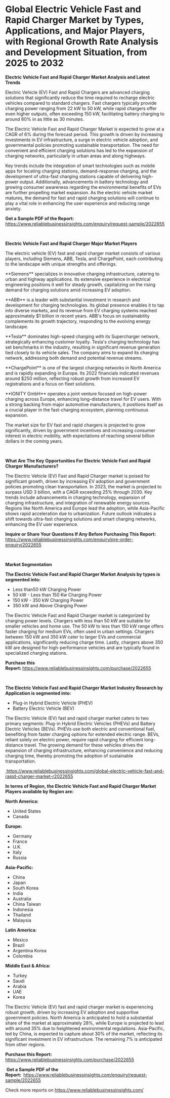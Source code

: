 <p><h1>Global Electric Vehicle Fast and Rapid Charger Market by Types, Applications, and Major Players, with Regional Growth Rate Analysis and Development Situation, from 2025 to 2032</h1></p><p><strong>Electric Vehicle Fast and Rapid Charger Market Analysis and Latest Trends</strong></p>
<p><p>Electric Vehicle (EV) Fast and Rapid Chargers are advanced charging solutions that significantly reduce the time required to recharge electric vehicles compared to standard chargers. Fast chargers typically provide charging power ranging from 22 kW to 50 kW, while rapid chargers offer even higher outputs, often exceeding 150 kW, facilitating battery charging to around 80% in as little as 30 minutes.</p><p>The Electric Vehicle Fast and Rapid Charger Market is expected to grow at a CAGR of 6% during the forecast period. This growth is driven by increasing investments in EV infrastructure, a surge in electric vehicle adoption, and governmental policies promoting sustainable transportation. The need for convenient and efficient charging solutions has led to the expansion of charging networks, particularly in urban areas and along highways.</p><p>Key trends include the integration of smart technologies such as mobile apps for locating charging stations, demand-response charging, and the development of ultra-fast charging stations capable of delivering high-power output. Additionally, advancements in battery technology and growing consumer awareness regarding the environmental benefits of EVs are further propelling market expansion. As the electric vehicle market matures, the demand for fast and rapid charging solutions will continue to play a vital role in enhancing the user experience and reducing range anxiety.</p></p>
<p><strong>Get a Sample PDF of the Report:&nbsp;</strong> <a href="https://www.reliablebusinessinsights.com/enquiry/request-sample/2022655?utm_campaign=2248&utm_medium=2&utm_source=Github&utm_content=ia&utm_term=29032025&utm_id=electric-vehicle-fast-and-rapid-charger">https://www.reliablebusinessinsights.com/enquiry/request-sample/2022655</a></p>
<p>&nbsp;</p>
<p><strong>Electric Vehicle Fast and Rapid Charger Major Market Players</strong></p>
<p><p>The electric vehicle (EV) fast and rapid charger market consists of various players, including Siemens, ABB, Tesla, and ChargePoint, each contributing to the landscape with unique strengths and offerings. </p><p>**Siemens** specializes in innovative charging infrastructure, catering to urban and highway applications. Its extensive experience in electrical engineering positions it well for steady growth, capitalizing on the rising demand for charging solutions amid increasing EV adoption. </p><p>**ABB** is a leader with substantial investment in research and development for charging technologies. Its global presence enables it to tap into diverse markets, and its revenue from EV charging systems reached approximately $1 billion in recent years. ABB's focus on sustainability complements its growth trajectory, responding to the evolving energy landscape.</p><p>**Tesla** dominates high-speed charging with its Supercharger network, strategically enhancing customer loyalty. Tesla's charging technology has set benchmarks in the industry, resulting in significant revenue generation tied closely to its vehicle sales. The company aims to expand its charging network, addressing both demand and potential revenue streams.</p><p>**ChargePoint** is one of the largest charging networks in North America and is rapidly expanding in Europe. Its 2022 financials indicated revenues around $250 million, reflecting robust growth from increased EV registrations and a focus on fleet solutions.</p><p>**IONITY GmbH** operates a joint venture focused on high-power charging across Europe, enhancing long-distance travel for EV users. With a strong backing from major automotive manufacturers, it positions itself as a crucial player in the fast-charging ecosystem, planning continuous expansion.</p><p>The market size for EV fast and rapid chargers is projected to grow significantly, driven by government incentives and increasing consumer interest in electric mobility, with expectations of reaching several billion dollars in the coming years.</p></p>
<p>&nbsp;</p>
<p><strong>What Are The Key Opportunities For Electric Vehicle Fast and Rapid Charger Manufacturers?</strong></p>
<p><p>The Electric Vehicle (EV) Fast and Rapid Charger market is poised for significant growth, driven by increasing EV adoption and government policies promoting clean transportation. In 2023, the market is projected to surpass USD 3 billion, with a CAGR exceeding 25% through 2030. Key trends include advancements in charging technology, expansion of charging infrastructure, and integration of renewable energy sources. Regions like North America and Europe lead the adoption, while Asia-Pacific shows rapid acceleration due to urbanization. Future outlook indicates a shift towards ultra-fast charging solutions and smart charging networks, enhancing the EV user experience.</p></p>
<p><strong>Inquire or Share Your Questions If Any Before Purchasing This Report:</strong> <a href="https://www.reliablebusinessinsights.com/enquiry/pre-order-enquiry/2022655?utm_campaign=2248&utm_medium=2&utm_source=Github&utm_content=ia&utm_term=29032025&utm_id=electric-vehicle-fast-and-rapid-charger">https://www.reliablebusinessinsights.com/enquiry/pre-order-enquiry/2022655</a></p>
<p>&nbsp;</p>
<p><strong>Market Segmentation</strong></p>
<p><strong>The Electric Vehicle Fast and Rapid Charger Market Analysis by types is segmented into:</strong></p>
<p><ul><li>Less than50 kW Charging Power</li><li>50 kW - Less than 150 Kw Charging Power</li><li>150 kW - 350 kW Charging Power</li><li>350 kW and Above Charging Power</li></ul></p>
<p><p>The Electric Vehicle Fast and Rapid Charger market is categorized by charging power levels. Chargers with less than 50 kW are suitable for smaller vehicles and home use. The 50 kW to less than 150 kW range offers faster charging for medium EVs, often used in urban settings. Chargers between 150 kW and 350 kW cater to larger EVs and commercial applications, significantly reducing charge time. Lastly, chargers above 350 kW are designed for high-performance vehicles and are typically found in specialized charging stations.</p></p>
<p><strong>Purchase this Report:&nbsp;</strong><a href="https://www.reliablebusinessinsights.com/purchase/2022655?utm_campaign=2248&utm_medium=2&utm_source=Github&utm_content=ia&utm_term=29032025&utm_id=electric-vehicle-fast-and-rapid-charger">https://www.reliablebusinessinsights.com/purchase/2022655</a></p>
<p>&nbsp;</p>
<p><strong>The Electric Vehicle Fast and Rapid Charger Market Industry Research by Application is segmented into:</strong></p>
<p><ul><li>Plug-in Hybrid Electric Vehicle (PHEV)</li><li>Battery Electric Vehicle (BEV)</li></ul></p>
<p><p>The Electric Vehicle (EV) fast and rapid charger market caters to two primary segments: Plug-in Hybrid Electric Vehicles (PHEVs) and Battery Electric Vehicles (BEVs). PHEVs use both electric and conventional fuel, benefiting from faster charging options for extended electric range. BEVs, reliant solely on electric power, require rapid charging for efficient long-distance travel. The growing demand for these vehicles drives the expansion of charging infrastructure, enhancing convenience and reducing charging time, thereby promoting the adoption of sustainable transportation.</p></p>
<p><a href="https://www.reliablebusinessinsights.com/global-electric-vehicle-fast-and-rapid-charger-market-r2022655?utm_campaign=2248&utm_medium=2&utm_source=Github&utm_content=ia&utm_term=29032025&utm_id=electric-vehicle-fast-and-rapid-charger">&nbsp;https://www.reliablebusinessinsights.com/global-electric-vehicle-fast-and-rapid-charger-market-r2022655</a></p>
<p><strong>In terms of Region, the Electric Vehicle Fast and Rapid Charger Market Players available by Region are:</strong></p>
<p>
    <p> <strong> North America: </strong>
        <ul>
            <li>United States</li>
            <li>Canada</li>
        </ul>
        </p> 
    <p> <strong> Europe: </strong>
        <ul>
            <li>Germany</li>
            <li>France</li>
            <li>U.K.</li>
            <li>Italy</li>
            <li>Russia</li>
        </ul>
        </p> 
    <p> <strong> Asia-Pacific: </strong>
        <ul>
            <li>China</li>
            <li>Japan</li>
            <li>South Korea</li>
            <li>India</li>
            <li>Australia</li>
            <li>China Taiwan</li>
            <li>Indonesia</li>
            <li>Thailand</li>
            <li>Malaysia</li>
        </ul>
        </p> 
    <p> <strong> Latin America: </strong>
        <ul>
            <li>Mexico</li>
            <li>Brazil</li>
            <li>Argentina Korea</li>
            <li>Colombia</li>
        </ul>
        </p> 
    <p> <strong> Middle East & Africa: </strong>
        <ul>
            <li>Turkey</li>
            <li>Saudi</li>
            <li>Arabia</li>
            <li>UAE</li>
            <li>Korea</li>
        </ul>
    </p>
    </p>
<p><p>The Electric Vehicle (EV) fast and rapid charger market is experiencing robust growth, driven by increasing EV adoption and supportive government policies. North America is anticipated to hold a substantial share of the market at approximately 28%, while Europe is projected to lead with around 35% due to heightened environmental regulations. Asia-Pacific, led by China, is expected to capture about 30% of the market, reflecting its significant investment in EV infrastructure. The remaining 7% is anticipated from other regions.</p></p>
<p><strong>Purchase this Report: </strong><a href="https://www.reliablebusinessinsights.com/purchase/2022655?utm_campaign=2248&utm_medium=2&utm_source=Github&utm_content=ia&utm_term=29032025&utm_id=electric-vehicle-fast-and-rapid-charger">https://www.reliablebusinessinsights.com/purchase/2022655</a></p>
<p>&nbsp;<strong>Get a Sample PDF of the Report:&nbsp;&nbsp;</strong><a href="https://www.reliablebusinessinsights.com/enquiry/request-sample/2022655?utm_campaign=2248&utm_medium=2&utm_source=Github&utm_content=ia&utm_term=29032025&utm_id=electric-vehicle-fast-and-rapid-charger">https://www.reliablebusinessinsights.com/enquiry/request-sample/2022655</a></p>
<p><strong></strong></p>
<p>Check more reports on <a href="https://www.reliablebusinessinsights.com/?utm_campaign=2248&utm_medium=2&utm_source=Github&utm_content=ia&utm_term=29032025&utm_id=electric-vehicle-fast-and-rapid-charger">https://www.reliablebusinessinsights.com/</a></p>